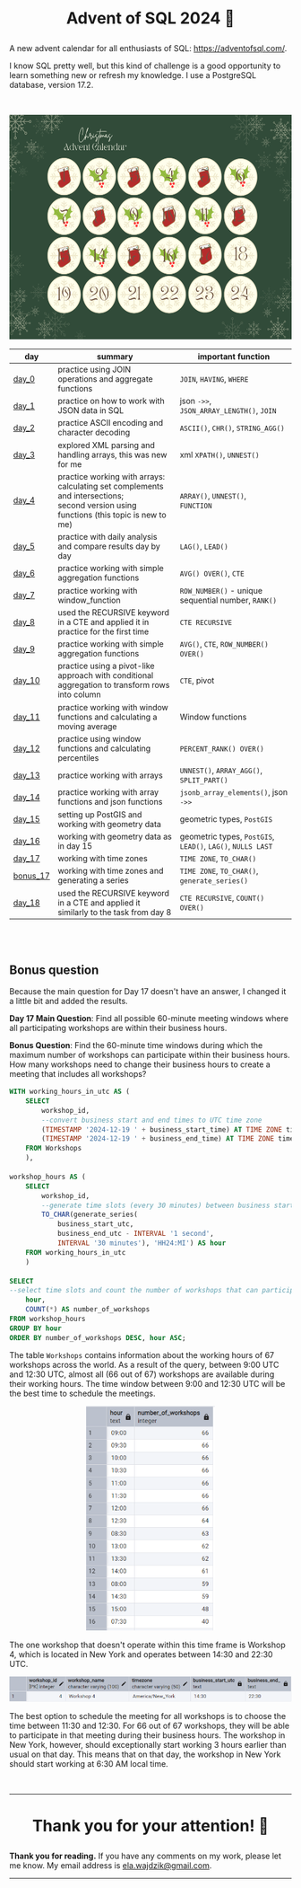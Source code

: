 # <p align="center"> Advent of SQL 2024 🎄

A new advent calendar for all enthusiasts of SQL: https://adventofsql.com/.

I know SQL pretty well, but this kind of challenge is a good opportunity to learn something new or refresh my knowledge. I use a PostgreSQL database, version 17.2.

<br>

<p align="center"> <img src="advent_calendar.png" height="400">

<p align="center">

day | summary | important function
-- | -- |--
[day_0](day_00.sql) | practice using JOIN operations and aggregate functions | `JOIN`, `HAVING`, `WHERE`
[day_1](day_01.sql) | practice on how to work with JSON data in SQL | json `->>`, `JSON_ARRAY_LENGTH()`, `JOIN`
[day_2](day_02.sql) | practice ASCII encoding and character decoding | `ASCII()`, `CHR()`, `STRING_AGG()`
[day_3](day_03.sql) | explored XML parsing and handling arrays, this was new for me | xml `XPATH()`, `UNNEST()`
[day_4](day_04.sql) | practice working with arrays: calculating set complements and intersections; <br> second version using functions (this topic is new to me) | `ARRAY()`, `UNNEST()`, <br> `FUNCTION`
[day_5](day_05.sql) | practice with daily analysis and compare results day by day | `LAG()`, `LEAD()`
[day_6](day_06.sql) | practice working with simple aggregation functions | `AVG() OVER()`, `CTE`
[day_7](day_07.sql) | practice working with window_function | `ROW_NUMBER()` - unique sequential number, `RANK()` 
[day_8](day_08.sql) | used the RECURSIVE keyword in a CTE and applied it in practice for the first time | `CTE RECURSIVE`
[day_9](day_09.sql) | practice working with simple aggregation functions | `AVG()`, `CTE`,  `ROW_NUMBER() OVER()`
[day_10](day_10.sql) | practice using a pivot-like approach with conditional aggregation to transform rows into column | `CTE`, pivot
[day_11](day_11.sql) | practice working with window functions and calculating a moving average | Window functions
[day_12](day_12.sql) | practice using window functions and calculating percentiles | `PERCENT_RANK() OVER()`
[day_13](day_13.sql) | practice working with arrays | `UNNEST()`, `ARRAY_AGG()`, `SPLIT_PART()`
[day_14](day_14.sql) | practice working with array functions and  json functions | `jsonb_array_elements()`, json `->>`
[day_15](day_15.sql) | setting up PostGIS and working with geometry data | geometric types, `PostGIS`
[day_16](day_16.sql) | working with geometry data as in day 15 | geometric types, `PostGIS`, `LEAD()`, `LAG()`, `NULLS LAST`
[day_17](day_17.sql) | working with time zones  | `TIME ZONE`, `TO_CHAR()`
[bonus_17](day_17_bonus.sql) | working with time zones and generating a series | `TIME ZONE`, `TO_CHAR()`, `generate_series()`
[day_18](day_18.sql) | used the RECURSIVE keyword in a CTE and applied it similarly to the task from day 8 | `CTE RECURSIVE`, `COUNT() OVER()`

<br> 
<br>




## Bonus question

Because the main question for Day 17 doesn't have an answer, I changed it a little bit and added the results.

**Day 17 Main Question**: Find all possible 60-minute meeting windows where all participating workshops are within their business hours.

**Bonus Question**: Find the 60-minute time windows during which the maximum number of workshops can participate within their business hours. How many workshops need to change their business hours to create a meeting that includes all workshops?

```sql
WITH working_hours_in_utc AS (
	SELECT 
	    workshop_id,
		--convert business start and end times to UTC time zone
	    (TIMESTAMP '2024-12-19 ' + business_start_time) AT TIME ZONE timezone AT TIME ZONE 'UTC' AS business_start_utc,
	    (TIMESTAMP '2024-12-19 ' + business_end_time) AT TIME ZONE timezone AT TIME ZONE 'UTC' AS business_end_utc
	FROM Workshops
	),

workshop_hours AS (
	SELECT 
        workshop_id,
		--generate time slots (every 30 minutes) between business start and end times
		TO_CHAR(generate_series(
            business_start_utc, 
            business_end_utc - INTERVAL '1 second', 
            INTERVAL '30 minutes'), 'HH24:MI') AS hour
    FROM working_hours_in_utc
	)

SELECT 
--select time slots and count the number of workshops that can participate in each slot
	hour,
	COUNT(*) AS number_of_workshops
FROM workshop_hours
GROUP BY hour
ORDER BY number_of_workshops DESC, hour ASC;
```

The table `Workshops` contains information about the working hours of 67 workshops across the world. As a result of the query, between 9:00 UTC and 12:30 UTC, almost all (66 out of 67) workshops are available during their working hours. The time window between 9:00 and 12:30 UTC will be the best time to schedule the meetings.

<p align="center"> <img src="assets/AC_d17_1.png" height="400">

The one workshop that doesn't operate within this time frame is Workshop 4, which is located in New York and operates between 14:30 and 22:30 UTC.

<p align="center"> <img src="assets/AC_d17_2.png" >

The best option to schedule the meeting for all workshops is to choose the time between 11:30 and 12:30. For 66 out of 67 workshops, they will be able to participate in that meeting during their business hours. The workshop in New York, however, should exceptionally start working 3 hours earlier than usual on that day. This means that on that day, the workshop in New York should start working at 6:30 AM local time.




<br/>

*** 

 # <p align="center"> Thank you for your attention! 🫶️

**Thank you for reading.** If you have any comments on my work, please let me know. My email address is ela.wajdzik@gmail.com.

***


